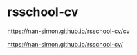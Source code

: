 # rsschool-cv

https://nan-simon.github.io/rsschool-cv/cv


https://nan-simon.github.io/rsschool-cv/
